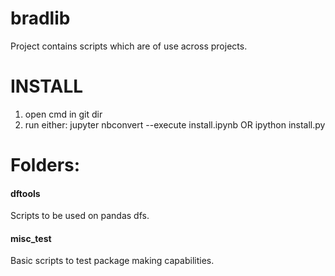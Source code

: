 # bradlib
Project contains scripts which are of use across projects.

# INSTALL
1) open cmd in git dir
2) run either:
jupyter nbconvert --execute install.ipynb
OR
ipython install.py



# Folders:
#### dftools
Scripts to be used on pandas dfs.

#### misc_test
Basic scripts to test package making capabilities.

